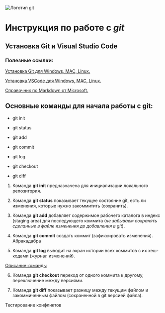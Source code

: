 ![Логотип git](logo_git.png) 

# Инструкция по работе с ***git***

## Установка Git и Visual Studio Code

### Полезные ссылки:

[Установка Git для Windows, MAC, Linux.](https://git-scm.com/downloads)

[Установка VSCode для Windows, MAC, Linux.](https://code.visualstudio.com/Download)

[Справочник по Markdown от Microsoft.](https://docs.microsoft.com/ru-ru/contribute/markdown-reference)



## Основные команды для начала работы с git:

* git init 

* git status 

* git add 

* git commit 

* git log 

* git checkout 

* git diff 


1. Команда **git init** предназначена для инициализации локального репозитория.

2. Команда **git status** показывает текущее состояние git, есть ли изменения, которые нужно закоммитить (сохранить).

3. Команда **git add** добавляет содержимое рабочего каталога в индекс (staging area) для последующего коммита (*не забываем сохранять сделанные в файле изменения до добавления в git*).

4. Команда **git commit** создать коммит (зафиксировать изменения).
Абракадабра

5. Команда **git log** выводит на экран истории всех коммитов с их хеш-кодами (журнал изменений).

[Описание команды](https://git-scm.com/docs/git-log)

6. Команда **git checkout** переход от одного коммита к другому, переключение между версиями.

7. Команда **git diff** показывает разницу между текущим файлом и закоммиченным файлом (сохраненной в git версией файла).



Тестирование конфликтов
